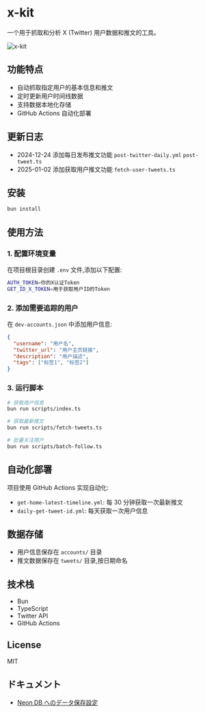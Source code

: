 # x-kit

一个用于抓取和分析 X (Twitter) 用户数据和推文的工具。

![x-kit](./images/action-stats.png)

## 功能特点

- 自动抓取指定用户的基本信息和推文
- 定时更新用户时间线数据
- 支持数据本地化存储
- GitHub Actions 自动化部署

## 更新日志

- 2024-12-24 添加每日发布推文功能 `post-twitter-daily.yml` `post-tweet.ts`
- 2025-01-02 添加获取用户推文功能 `fetch-user-tweets.ts`

## 安装

```bash
bun install
```

## 使用方法

### 1. 配置环境变量

在项目根目录创建 `.env` 文件,添加以下配置:

```bash
AUTH_TOKEN=你的X认证Token
GET_ID_X_TOKEN=用于获取用户ID的Token
```

### 2. 添加需要追踪的用户

在 `dev-accounts.json` 中添加用户信息:

```json
{
  "username": "用户名",
  "twitter_url": "用户主页链接",
  "description": "用户描述",
  "tags": ["标签1", "标签2"]
}
```

### 3. 运行脚本

```bash
# 获取用户信息
bun run scripts/index.ts

# 获取最新推文
bun run scripts/fetch-tweets.ts

# 批量关注用户
bun run scripts/batch-follow.ts
```

## 自动化部署

项目使用 GitHub Actions 实现自动化:

- `get-home-latest-timeline.yml`: 每 30 分钟获取一次最新推文
- `daily-get-tweet-id.yml`: 每天获取一次用户信息

## 数据存储

- 用户信息保存在 `accounts/` 目录
- 推文数据保存在 `tweets/` 目录,按日期命名

## 技术栈

- Bun
- TypeScript
- Twitter API
- GitHub Actions

## License

MIT

## ドキュメント

- [Neon DB へのデータ保存設定](docs/neon-db-setup.md)
